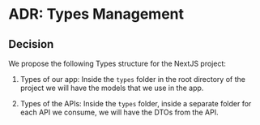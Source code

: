 # ADR: Types Management

## Decision

We propose the following Types structure for the NextJS project:

1. Types of our app: Inside the `types` folder in the root directory of the project we will have the models that we use in the app.

2. Types of the APIs: Inside the `types` folder, inside a separate folder for each API we consume, we will have the DTOs from the API.
